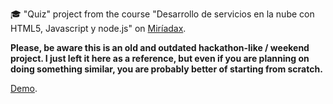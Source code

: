 🎓 "Quiz" project from the course "Desarrollo de servicios en la nube con HTML5, Javascript y node.js" on [Miríadax](https://miriadax.net/home).

**Please, be aware this is an old and outdated hackathon-like / weekend project. I just left it here as a reference, but even if you are planning on doing something similar, you are probably better of starting from scratch.**

[Demo](https://quiet-eyrie-7846.herokuapp.com/). 
